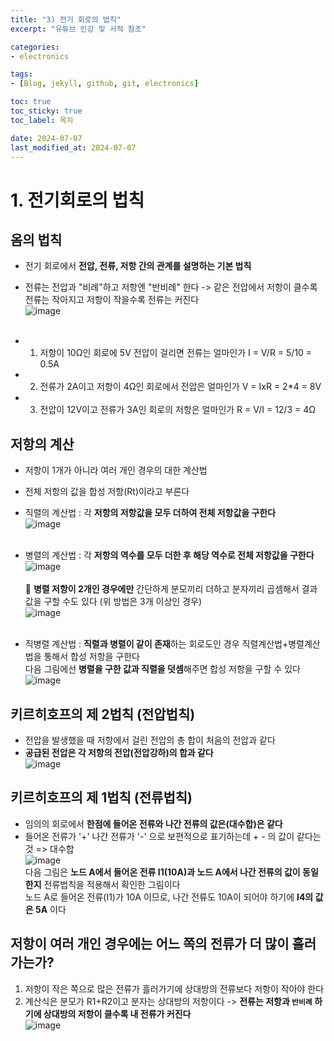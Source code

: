 ```yaml
---
title: "3) 전기 회로의 법칙"
excerpt: "유튜브 인강 및 서적 참조"

categories: 
- electronics

tags:
- [Blog, jekyll, github, git, electronics]

toc: true
toc_sticky: true
toc_label: 목차

date: 2024-07-07
last_modified_at: 2024-07-07
---
```


# 1. 전기회로의 법칙

<div class="notice--info" markdown="1">

## 옴의 법칙
- 전기 회로에서 **전압, 전류, 저항 간의 관계를 설명하는 기본 법칙**
- 전류는 전압과 "비례"하고 저항엔 "반비례" 한다 -> 같은 전압에서 저항이 클수록 전류는 작아지고 저항이 작을수록 전류는 커진다<br>
![image](https://github.com/studydong/studydong.github.io/assets/57532060/5962bc82-61a0-4162-8419-97f29af6f4f5)<br><br>

- 1) 저항이 10Ω인 회로에 5V 전압이 걸리면 전류는 얼마인가
I = V/R = 5/10 = 0.5A

- 2) 전류가 2A이고 저항이 4Ω인 회로에서 전압은 얼마인가 
V = IxR = 2*4 = 8V

- 3) 전압이 12V이고 전류가 3A인 회로의 저항은 얼마인가
R = V/I = 12/3 = 4Ω

## 저항의 계산
- 저항이 1개가 아니라 여러 개인 경우의 대한 계산법
- 전체 저항의 값을 합성 저항(Rt)이라고 부른다
- 직렬의 계산법 : 각 **저항의 저항값을 모두 더하여 전체 저항값을 구한다**<br>
![image](https://github.com/studydong/studydong.github.io/assets/57532060/713cad21-33cd-40be-ab8c-261804a48f76)<br><br>
- 병렬의 계산법 : 각 **저항의 역수를 모두 더한 후 해당 역수로 전체 저항값을 구한다**<br>
![image](https://github.com/studydong/studydong.github.io/assets/57532060/ee607416-73f1-4598-b497-a9312c892762)<br><br>
🌟 **병렬 저항이 2개인 경우에만** 간단하게 분모끼리 더하고 분자끼리 곱셈해서 결과 값을 구할 수도 있다 (위 방법은 3개 이상인 경우)<br>
![image](https://github.com/studydong/studydong.github.io/assets/57532060/1e348682-af97-42c9-9b8b-d39a2c90b898)<br><br>

- 직병렬 계산법 : **직렬과 병렬이 같이 존재**하는 회로도인 경우 직렬계산법+병렬계산법을 통해서 합성 저항을 구한다<br>
다음 그림에선 **병렬을 구한 값과 직렬을 덧셈**해주면 합성 저항을 구할 수 있다<br>
![image](https://github.com/studydong/studydong.github.io/assets/57532060/b2f985bc-9eac-4922-aee0-ec993837dfb1)
</div>

<div class="notice--warning" markdown="1">

## 키르히호프의 제 2법칙 (전압법칙)
- 전압을 발생했을 때 저항에서 걸린 전압의 총 합이 처음의 전압과 같다
- **공급된 전압은 각 저항의 전압(전압강하)의 합과 같다**<br>
![image](https://github.com/studydong/studydong.github.io/assets/57532060/7060b7a5-f08e-496a-936a-2bf0e8d6bef9)
</div>

<div class="notice--danger" markdown="1">

## 키르히호프의 제 1법칙 (전류법칙)
- 임의의 회로에서 **한점에 들어온 전류와 나간 전류의 값은(대수합)은 같다**
- 들어온 전류가 '+' 나간 전류가 '-' 으로 보편적으로 표기하는데 + - 의 값이 같다는 것 => 대수합<br>
![image](https://github.com/studydong/studydong.github.io/assets/57532060/ff1be494-d807-4e6b-b3bc-e65045fcc7d0)<br>
다음 그림은 **노드 A에서 들어온 전류 I1(10A)과 노드 A에서 나간 전류의 값이 동일한지** 전류법칙을 적용해서 확인한 그림이다<br>
노드 A로 들어온 전류(I1)가 10A 이므로, 나간 전류도 10A이 되어야 하기에 **I4의 값은 5A** 이다
</div>

<div class="notice--primary" markdown="1">

## 저항이 여러 개인 경우에는 어느 쪽의 전류가 더 많이 흘러가는가?
1) 저항이 작은 쪽으로 많은 전류가 흘러가기에 상대방의 전류보다 저항이 작아야 한다<br>
2) 계산식은 분모가 R1+R2이고 분자는 상대방의 저항이다 -> **전류는 저항과 `반비례` 하기에 상대방의 저항이 클수록 내 전류가 커진다**<br>
![image](https://github.com/studydong/studydong.github.io/assets/57532060/9dcfdb89-9cea-4142-b1ac-4b9a59f6bceb)
</div>